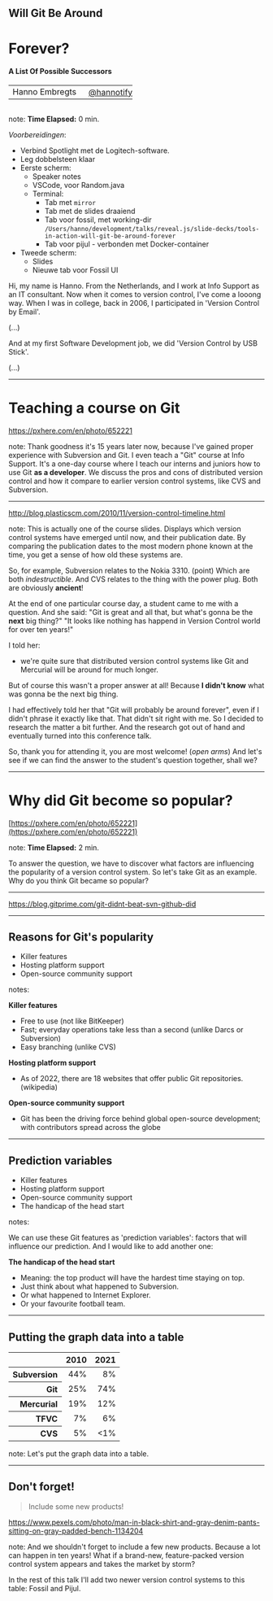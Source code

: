 <h2>Will Git Be Around</h2>
<h1>Forever?</h1>
<h4>A List Of Possible Successors</h4>
<table>
    <tr>
        <td style="vertical-align: middle;">Hanno Embregts</td>
        <td style="text-align: right;"><img width="20%" data-src="img/icons/twitter-white.png" class="no-background"/></td>
        <td style="vertical-align: middle; padding: 0 0 0 0"><a href="https://www.twitter.com/hannotify">@hannotify</a></td>
    </tr>
</table>
<img data-src="img/logos/devoxx.png" width="45%" class="no-background"/>
<br/>

note:
**Time Elapsed:** 0 min.

*Voorbereidingen*:

* Verbind Spotlight met de Logitech-software.
* Leg dobbelsteen klaar
* Eerste scherm:
  * Speaker notes
  * VSCode, voor Random.java
  * Terminal:
    * Tab met `mirror`
    * Tab met de slides draaiend
    * Tab voor fossil, met working-dir `/Users/hanno/development/talks/reveal.js/slide-decks/tools-in-action-will-git-be-around-forever`
    * Tab voor pijul - verbonden met Docker-container
* Tweede scherm:
  * Slides
  * Nieuwe tab voor Fossil UI

Hi, my name is Hanno. 
From the Netherlands, and I work at Info Support as an IT consultant.
Now when it comes to version control, I've come a looong way.
When I was in college, back in 2006, I participated in 'Version Control by Email'.

(...)

And at my first Software Development job, we did 'Version Control by USB Stick'.

(...)

---

<!-- .slide: data-background="img/background/usb-sticks.jpg" data-background-color="black" data-background-opacity="0.3"-->

# Teaching a course on Git

<https://pxhere.com/en/photo/652221> <!-- .element: class="attribution" -->

note:
Thank goodness it's 15 years later now, because I've gained proper experience with Subversion and Git.
I even teach a "Git" course at Info Support.
It's a one-day course where I teach our interns and juniors how to use Git **as a developer**.
We discuss the pros and cons of distributed version control and how it compare to earlier version control systems, like CVS and Subversion. 

---

<!-- .slide: data-background="img/background/version-control-timeline.png" data-background-size="contain" data-background-color="white" -->

<http://blog.plasticscm.com/2010/11/version-control-timeline.html> <!-- .element: class="attribution" -->

note:
This is actually one of the course slides.
Displays which version control systems have emerged until now, and their publication date.
By comparing the publication dates to the most modern phone known at the time, you get a sense of how old these systems are.

So, for example, Subversion relates to the Nokia 3310. (point)
Which are both *indestructible*.
And CVS relates to the thing with the power plug.
Both are obviously **ancient**!

At the end of one particular course day, a student came to me with a question.
And she said: "Git is great and all that, but what's gonna be the **next** big thing?"
"It looks like nothing has happend in Version Control world for over ten years!"

I told her: 

* we're quite sure that distributed version control systems like Git and Mercurial will be around for much longer.

But of course this wasn't a proper answer at all!
Because **I didn't know** what was gonna be the next big thing.

I had effectively told her that "Git will probably be around forever", even if I didn't phrase it exactly like that.
That didn't sit right with me.
So I decided to research the matter a bit further.
And the research got out of hand and eventually turned into this conference talk.

So, thank you for attending it, you are most welcome! (*open arms*)
And let's see if we can find the answer to the student's question together, shall we?

---

<!-- .slide: data-background="img/background/usb-sticks.jpg" data-background-color="black" data-background-opacity="0.3"-->

# Why did Git become so popular?

[https://pxhere.com/en/photo/652221](https://pxhere.com/en/photo/652221)  <!-- .element: class="attribution" -->

note: 
**Time Elapsed:** 2 min.

To answer the question, we have to discover what factors are influencing the popularity of a version control system.
So let's take Git as an example.
Why do you think Git became so popular?

---

<!-- .slide: data-background-color="#f9f9f9" data-background="img/background/vcs-popularity-graph.png" data-background-size="60%" --->

<https://blog.gitprime.com/git-didnt-beat-svn-github-did> <!-- .element: class="attribution" -->

---

## Reasons for Git's popularity

* Killer features
* Hosting platform support
* Open-source community support

notes:

**Killer features**

* Free to use (not like BitKeeper)
* Fast; everyday operations take less than a second (unlike Darcs or Subversion)
* Easy branching (unlike CVS)

**Hosting platform support**

* As of 2022, there are 18 websites that offer public Git repositories. (wikipedia)

**Open-source community support**

* Git has been the driving force behind global open-source development; with contributors spread across the globe

---

## Prediction variables

<ul>
    <li>Killer features
    <li>Hosting platform support
    <li>Open-source community support
    <li class="fragment">The handicap of the head start
</ul>

notes:

We can use these Git features as 'prediction variables': factors that will influence our prediction.
And I would like to add another one:

**The handicap of the head start**

* Meaning: the top product will have the hardest time staying on top.
* Just think about what happened to Subversion.
* Or what happened to Internet Explorer.
* Or your favourite football team.

---

## Putting the graph data into a table

<table>
    <thead>
        <tr>
            <th/>
            <th>2010</th>
            <th>2021</th>
        </tr>
    </thead>
    <tbody>
        <tr>
            <th align="right">Subversion</th>
            <td align="right">44%</td>
            <td align="right">8%</td>
        </tr>
        <tr>
            <th align="right">Git</th>
            <td align="right">25%</td>
            <td align="right">74%</td>
        </tr>
        <tr>
            <th align="right">Mercurial</th>
            <td align="right">19%</td>
            <td align="right">12%</td>
        </tr>  
        <tr>
            <th align="right">TFVC</th>
            <td align="right">7%</td>
            <td align="right">6%</td>
        </tr>
        <tr>
            <th align="right">CVS</th>
            <td align="right">5%</td>
            <td align="right">&lt;1%</td>
        </tr>      
    </tbody>
</table>

note:
Let's put the graph data into a table.

---

<!-- .slide: data-background="img/background/problem-encountered.jpg" data-background-color="black" data-background-opacity="0.5" --->

## Don't forget!

<blockquote class="explanation">
    Include some new products!
</blockquote>

<https://www.pexels.com/photo/man-in-black-shirt-and-gray-denim-pants-sitting-on-gray-padded-bench-1134204> <!-- .element: class="attribution" -->

note:
And we shouldn't forget to include a few new products.
Because a lot can happen in ten years!
What if a brand-new, feature-packed version control system appears and takes the market by storm?

In the rest of this talk I'll add two newer version control systems to this table: Fossil and Pijul.
